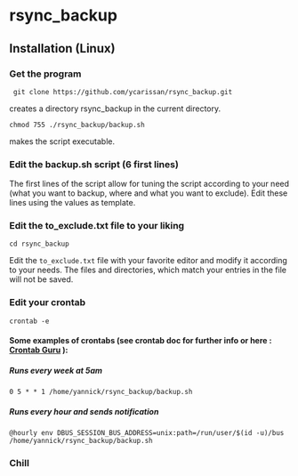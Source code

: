 # rsync_backup

## Installation (Linux)
### Get the program

``` git clone https://github.com/ycarissan/rsync_backup.git```

creates a directory rsync_backup in the current directory.

```chmod 755 ./rsync_backup/backup.sh```

makes the script executable.

### Edit the backup.sh script (6 first lines)

The first lines of the script allow for tuning the script according to your need (what you want to backup, where and what you want to exclude).
Edit these lines using the values as template.

### Edit the to_exclude.txt file to your liking

``` cd rsync_backup ```

Edit the `to_exclude.txt` file with your favorite editor and modify it according to your needs. The files and directories, which match your entries in the file will not be saved.

### Edit your crontab

```crontab -e```

#### Some examples of crontabs (see crontab doc for further info or here : [Crontab Guru](https://crontab.guru/examples.html) ):
##### Runs every week at 5am
```0 5 * * 1 /home/yannick/rsync_backup/backup.sh ```

##### Runs every hour and sends notification
```@hourly env DBUS_SESSION_BUS_ADDRESS=unix:path=/run/user/$(id -u)/bus /home/yannick/rsync_backup/backup.sh ```

### Chill
